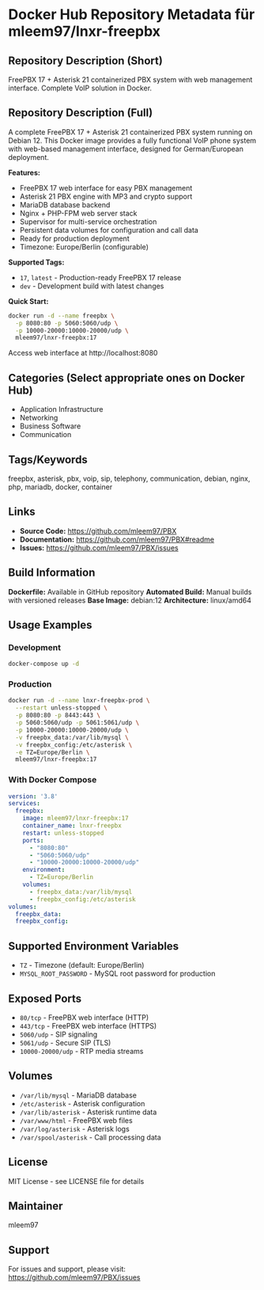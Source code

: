 # Docker Hub Repository Metadata für mleem97/lnxr-freepbx

## Repository Description (Short)
FreePBX 17 + Asterisk 21 containerized PBX system with web management interface. Complete VoIP solution in Docker.

## Repository Description (Full)
A complete FreePBX 17 + Asterisk 21 containerized PBX system running on Debian 12. This Docker image provides a fully functional VoIP phone system with web-based management interface, designed for German/European deployment.

**Features:**
- FreePBX 17 web interface for easy PBX management
- Asterisk 21 PBX engine with MP3 and crypto support
- MariaDB database backend
- Nginx + PHP-FPM web server stack
- Supervisor for multi-service orchestration
- Persistent data volumes for configuration and call data
- Ready for production deployment
- Timezone: Europe/Berlin (configurable)

**Supported Tags:**
- `17`, `latest` - Production-ready FreePBX 17 release
- `dev` - Development build with latest changes

**Quick Start:**
```bash
docker run -d --name freepbx \
  -p 8080:80 -p 5060:5060/udp \
  -p 10000-20000:10000-20000/udp \
  mleem97/lnxr-freepbx:17
```

Access web interface at http://localhost:8080

## Categories (Select appropriate ones on Docker Hub)
- Application Infrastructure
- Networking
- Business Software
- Communication

## Tags/Keywords
freepbx, asterisk, pbx, voip, sip, telephony, communication, debian, nginx, php, mariadb, docker, container

## Links
- **Source Code:** https://github.com/mleem97/PBX
- **Documentation:** https://github.com/mleem97/PBX#readme
- **Issues:** https://github.com/mleem97/PBX/issues

## Build Information
**Dockerfile:** Available in GitHub repository
**Automated Build:** Manual builds with versioned releases
**Base Image:** debian:12
**Architecture:** linux/amd64

## Usage Examples

### Development
```bash
docker-compose up -d
```

### Production
```bash
docker run -d --name lnxr-freepbx-prod \
  --restart unless-stopped \
  -p 8080:80 -p 8443:443 \
  -p 5060:5060/udp -p 5061:5061/udp \
  -p 10000-20000:10000-20000/udp \
  -v freepbx_data:/var/lib/mysql \
  -v freepbx_config:/etc/asterisk \
  -e TZ=Europe/Berlin \
  mleem97/lnxr-freepbx:17
```

### With Docker Compose
```yaml
version: '3.8'
services:
  freepbx:
    image: mleem97/lnxr-freepbx:17
    container_name: lnxr-freepbx
    restart: unless-stopped
    ports:
      - "8080:80"
      - "5060:5060/udp"
      - "10000-20000:10000-20000/udp"
    environment:
      - TZ=Europe/Berlin
    volumes:
      - freepbx_data:/var/lib/mysql
      - freepbx_config:/etc/asterisk
volumes:
  freepbx_data:
  freepbx_config:
```

## Supported Environment Variables
- `TZ` - Timezone (default: Europe/Berlin)
- `MYSQL_ROOT_PASSWORD` - MySQL root password for production

## Exposed Ports
- `80/tcp` - FreePBX web interface (HTTP)
- `443/tcp` - FreePBX web interface (HTTPS)
- `5060/udp` - SIP signaling
- `5061/udp` - Secure SIP (TLS)
- `10000-20000/udp` - RTP media streams

## Volumes
- `/var/lib/mysql` - MariaDB database
- `/etc/asterisk` - Asterisk configuration
- `/var/lib/asterisk` - Asterisk runtime data
- `/var/www/html` - FreePBX web files
- `/var/log/asterisk` - Asterisk logs
- `/var/spool/asterisk` - Call processing data

## License
MIT License - see LICENSE file for details

## Maintainer
mleem97

## Support
For issues and support, please visit: https://github.com/mleem97/PBX/issues